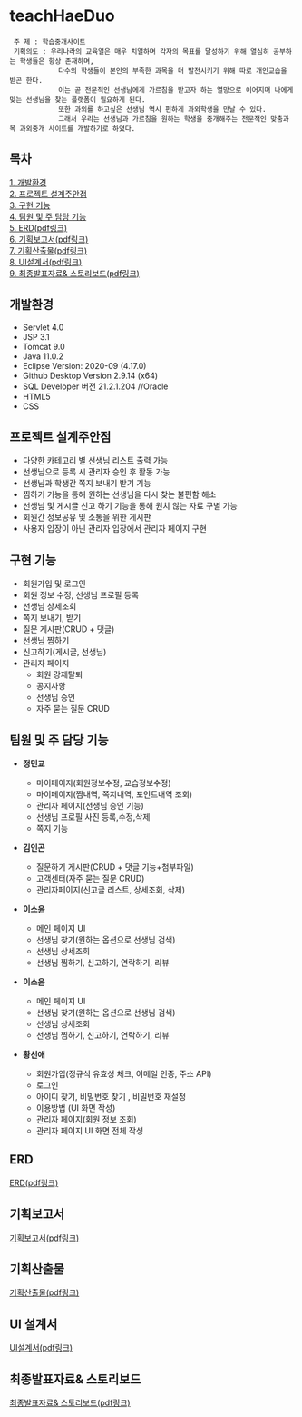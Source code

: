 # teachHaeDuo
```
 주 제 : 학습중개사이트
 기획의도 : 우리나라의 교육열은 매우 치열하며 각자의 목표를 달성하기 위해 열심히 공부하는 학생들은 항상 존재하며, 
            다수의 학생들이 본인의 부족한 과목을 더 발전시키기 위해 따로 개인교습을 받곤 한다. 
            이는 곧 전문적인 선생님에게 가르침을 받고자 하는 열망으로 이어지며 나에게 맞는 선생님을 찾는 플랫폼이 필요하게 된다.  
            또한 과외를 하고싶은 선생님 역시 편하게 과외학생을 만날 수 있다. 
            그래서 우리는 선생님과 가르침을 원하는 학생을 중개해주는 전문적인 맞춤과목 과외중개 사이트를 개발하기로 하였다.
```

## 목차
[1. 개발환경](#개발환경)  
[2. 프로젝트 설계주안점](#프로젝트-설계주안점)  
[3. 구현 기능](#구현-기능)  
[4. 팀원 및 주 담당 기능](#팀원-및-주-담당-기능)<br>
[5. ERD(pdf링크)](https://github.com/Hwangsunae88/TeachHaeDuo/blob/37a4092f1b829b90a0ae546321deb0a0f53656dc/ERD_%EA%B3%BC%EC%99%B8%ED%95%B4%EB%93%80%EC%98%A4.png)<br>
[6. 기획보고서(pdf링크)](https://github.com/Hwangsunae88/TeachHaeDuo/blob/0bcbee6b530a90984cd6482429e0dfd47f846689/%EA%B3%BC%EC%99%B8%ED%95%B4%EB%93%80%EC%98%A4_%EA%B8%B0%ED%9A%8D%EB%B3%B4%EA%B3%A0%EC%84%9C.pdf)<br>
[7. 기획산출물(pdf링크)](https://github.com/Hwangsunae88/TeachHaeDuo/blob/1db6bf0021ab8c8a1ec1306bc817ff6134c4e565/%EA%B3%BC%EC%99%B8%ED%95%B4%EB%93%80%EC%98%A4_%EA%B8%B0%ED%9A%8D%EC%82%B0%EC%B6%9C%EB%AC%BC.pdf)<br>
[8. UI설계서(pdf링크)](https://github.com/Hwangsunae88/TeachHaeDuo/blob/6e621a251331e4e6d02cfdd6f2223e0374688967/%EA%B3%BC%EC%99%B8%ED%95%B4%EB%93%80%EC%98%A4_UI%EC%84%A4%EA%B3%84%EC%84%9C.pdf)<br>
[9. 최종발표자료& 스토리보드(pdf링크)]()<br>

## 개발환경
  + Servlet 4.0
  + JSP 3.1
  + Tomcat 9.0
  + Java 11.0.2
  + Eclipse Version: 2020-09 (4.17.0)
  + Github Desktop Version 2.9.14 (x64)
  + SQL Developer 버전 21.2.1.204 //Oracle 
  + HTML5
  + CSS


## 프로젝트 설계주안점
  + 다양한 카테고리 별 선생님 리스트 출력 가능
  + 선생님으로 등록 시 관리자 승인 후 활동 가능
  + 선생님과 학생간 쪽지 보내기 받기 기능
  + 찜하기 기능을 통해 원하는 선생님을 다시 찾는 불편함 해소
  + 선생님 및 게시글 신고 하기 기능을 통해 원치 않는 자료 구별 가능
  + 회원간 정보공유 및 소통을 위한 게시판
  + 사용자 입장이 아닌 관리자 입장에서 관리자 페이지 구현

## 구현 기능
  + 회원가입 및 로그인
  + 회원 정보 수정, 선생님 프로필 등록
  + 선생님 상세조회
  + 쪽지 보내기, 받기
  + 질문 게시판(CRUD + 댓글)
  + 선생님 찜하기
  + 신고하기(게시글, 선생님)
  + 관리자 페이지
    + 회원 강제탈퇴
    + 공지사항
    + 선생님 승인
    + 자주 묻는 질문 CRUD


## 팀원 및 주 담당 기능
+ **정민교**
  + 마이페이지(회원정보수정, 교습정보수정)
  + 마이페이지(찜내역, 쪽지내역, 포인트내역 조회)
  + 관리자 페이지(선생님  승인 기능)
  + 선생님 프로필 사진 등록,수정,삭제
  + 쪽지 기능
  
+ **김인곤**
  + 질문하기 게시판(CRUD + 댓글 기능+첨부파일)
  + 고객센터(자주 묻는 질문 CRUD)
  + 관리자페이지(신고글 리스트, 상세조회, 삭제)
  
+ **이소윤**
  + 메인 페이지 UI
  + 선생님 찾기(원하는 옵션으로 선생님 검색)
  + 선생님 상세조회
  + 선생님 찜하기, 신고하기, 연락하기, 리뷰
  
+ **이소윤**
  + 메인 페이지 UI
  + 선생님 찾기(원하는 옵션으로 선생님 검색)
  + 선생님 상세조회
  + 선생님 찜하기, 신고하기, 연락하기, 리뷰

+ **황선애**
  + 회원가입(정규식 유효성 체크, 이메일 인증, 주소 API)
  + 로그인
  + 아이디 찾기, 비밀번호 찾기 , 비밀번호 재설정 
  + 이용방법 (UI 화면 작성)
  + 관리자 페이지(회원 정보 조회)
  + 관리자 페이지 UI 화면 전체 작성

## ERD

[ERD(pdf링크)](https://github.com/Hwangsunae88/TeachHaeDuo/blob/37a4092f1b829b90a0ae546321deb0a0f53656dc/ERD_%EA%B3%BC%EC%99%B8%ED%95%B4%EB%93%80%EC%98%A4.png)

## 기획보고서
[기획보고서(pdf링크)](https://github.com/Hwangsunae88/TeachHaeDuo/blob/0bcbee6b530a90984cd6482429e0dfd47f846689/%EA%B3%BC%EC%99%B8%ED%95%B4%EB%93%80%EC%98%A4_%EA%B8%B0%ED%9A%8D%EB%B3%B4%EA%B3%A0%EC%84%9C.pdf)
## 기획산출물
[기획산출물(pdf링크)](https://github.com/Hwangsunae88/TeachHaeDuo/blob/1db6bf0021ab8c8a1ec1306bc817ff6134c4e565/%EA%B3%BC%EC%99%B8%ED%95%B4%EB%93%80%EC%98%A4_%EA%B8%B0%ED%9A%8D%EC%82%B0%EC%B6%9C%EB%AC%BC.pdf)

## UI 설계서
[UI설계서(pdf링크)](https://github.com/Hwangsunae88/TeachHaeDuo/blob/6e621a251331e4e6d02cfdd6f2223e0374688967/%EA%B3%BC%EC%99%B8%ED%95%B4%EB%93%80%EC%98%A4_UI%EC%84%A4%EA%B3%84%EC%84%9C.pdf)


## 최종발표자료& 스토리보드
[최종발표자료& 스토리보드(pdf링크)]()
  
